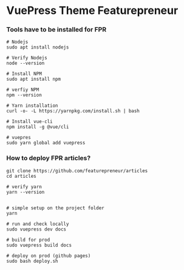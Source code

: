 
# VuePress Theme Featurepreneur


### Tools have to be installed for FPR
```
# Nodejs
sudo apt install nodejs

# Verify Nodejs
node --version

# Install NPM
sudo apt install npm

# verfiy NPM
npm --version

# Yarn installation
curl -o- -L https://yarnpkg.com/install.sh | bash

# Install vue-cli
npm install -g @vue/cli

# vuepres
sudo yarn global add vuepress

```


### How to deploy FPR articles?
```
git clone https://github.com/featurepreneur/articles
cd articles

# verify yarn
yarn --version


# simple setup on the project folder
yarn

# run and check locally
sudo vuepress dev docs

# build for prod
sudo vuepress build docs

# deploy on prod (github pages)
sudo bash deploy.sh
```